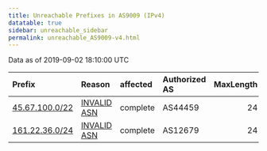 ```yaml
---
title: Unreachable Prefixes in AS9009 (IPv4)
datatable: true
sidebar: unreachable_sidebar
permalink: unreachable_AS9009-v4.html
---
```


Data as of 2019-09-02 18:10:00 UTC


<div class="datatable-begin"></div>

| Prefix                                                 | Reason                                                                                               | affected   | Authorized AS   |   MaxLength | Anchor                                         |   unreachable /24s |
|:-------------------------------------------------------|:-----------------------------------------------------------------------------------------------------|:-----------|:----------------|------------:|:-----------------------------------------------|-------------------:|
| [45.67.100.0/22](https://stat.ripe.net/45.67.100.0/22) | [INVALID ASN](https://rpki-validator.ripe.net/announcement-preview?asn=AS9009&prefix=45.67.100.0/22) | complete   | AS44459         |          24 | [RIPE](unreachable_RIPE_NCC_RPKI_Root-v4.html) |                  4 |
| [161.22.36.0/24](https://stat.ripe.net/161.22.36.0/24) | [INVALID ASN](https://rpki-validator.ripe.net/announcement-preview?asn=AS9009&prefix=161.22.36.0/24) | complete   | AS12679         |          24 | [LACNIC](unreachable_LACNIC_RPKI_Root-v4.html) |                  1 |

<div class="datatable-end"></div>